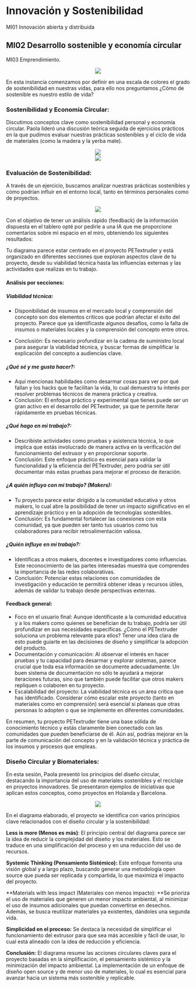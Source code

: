 

# Innovación y Sostenibilidad

MI01 Innovación abierta y distribuida 

## MI02 Desarrollo sostenible y economía circular 

MI03 Emprendimiento.


<div align="center"><img src="https://github.com/wwwteo/mateo_olivera/raw/main/docs/images/MI01/intro.png"></div>


En esta instancia comenzamos por definir en una escala de colores el grado de sostenibilidad en nuestras vidas, para ello nos preguntamos ¿Cómo de sostenible es nuestro estilo de vida? 


### Sostenibilidad y Economía Circular: 

Discutimos conceptos clave como sostenibilidad personal y economía circular. Paola lideró una discusión teórica seguida de ejercicios prácticos en la que pudimos evaluar nuestras prácticas sostenibles y el ciclo de vida de materiales (como la madera y la yerba mate).

<div align="center"><img src="https://github.com/wwwteo/mateo_olivera/raw/main/docs/images/MI01/indice.png"></div>

<div align="center"><img src="https://github.com/wwwteo/mateo_olivera/raw/main/docs/images/MI01/mi.png"></div>


### Evaluación de Sostenibilidad: 

A través de un ejercicio, buscamos analizar nuestras prácticas sostenibles y cómo podrían influir en el entorno local, tanto en términos personales como de proyectos.

<div align="center"><img src="https://github.com/wwwteo/mateo_olivera/raw/main/docs/images/MI01/ejer1.png"></div>

Con el objetivo de tener un análisis rápido (feedback) de la información dispuesta en el tablero opté por pedirle a una IA que me proporcione comentarios sobre mi espacio en el miro, obteniendo los siguientes resultados:

Tu diagrama parece estar centrado en el proyecto PETextruder y está organizado en diferentes secciones que exploran aspectos clave de tu proyecto, desde su viabilidad técnica hasta las influencias externas y las actividades que realizas en tu trabajo.


#### Análisis por secciones:

##### Viabilidad técnica:

- Disponibilidad de insumos en el mercado local y comprensión del concepto son dos elementos críticos que podrían afectar el éxito del proyecto. Parece que ya identificaste algunos desafíos, como la falta de insumos o materiales locales y la comprensión del concepto entre otros.

- Conclusión: Es necesario profundizar en la cadena de suministro local para asegurar la viabilidad técnica, y buscar formas de simplificar la explicación del concepto a audiencias clave.

##### ¿Qué sé y me gusta hacer?:

- Aquí mencionas habilidades como desarmar cosas para ver por qué fallan y los hacks que te facilitan la vida, lo cual demuestra tu interés por resolver problemas técnicos de manera práctica y creativa.
- Conclusión: El enfoque práctico y experimental que tienes puede ser un gran activo en el desarrollo del PETextruder, ya que te permite iterar rápidamente en pruebas técnicas.

##### ¿Qué hago en mi trabajo?:

- Describiste actividades como pruebas y asistencia técnica, lo que implica que estás involucrado de manera activa en la verificación del funcionamiento del extrusor y en proporcionar soporte.
- Conclusión: Este enfoque práctico es esencial para validar la funcionalidad y la eficiencia del PETextruder, pero podría ser útil documentar más estas pruebas para mejorar el proceso de iteración.
##### ¿A quién influyo con mi trabajo? (Makers):

- Tu proyecto parece estar dirigido a la comunidad educativa y otros makers, lo cual abre la posibilidad de tener un impacto significativo en el aprendizaje práctico y en la adopción de tecnologías sostenibles.
- Conclusión: Es fundamental fortalecer las conexiones con esta comunidad, ya que pueden ser tanto tus usuarios como tus colaboradores para recibir retroalimentación valiosa.

##### ¿Quién influye en mi trabajo?:

- Identificas a otros makers, docentes e investigadores como influencias. Este reconocimiento de las partes interesadas muestra que comprendes la importancia de las redes colaborativas.
- Conclusión: Potenciar estas relaciones con comunidades de investigación y educación te permitirá obtener ideas y recursos útiles, además de validar tu trabajo desde perspectivas externas.

#### Feedback general:

- Foco en el usuario final: Aunque identificaste a la comunidad educativa y a los makers como quienes se benefician de tu trabajo, podría ser útil profundizar en sus necesidades específicas. ¿Cómo el PETextruder soluciona un problema relevante para ellos? Tener una idea clara de esto puede guiarte en las decisiones de diseño y simplificar la adopción del producto.
- Documentación y comunicación: Al observar el interés en hacer pruebas y tu capacidad para desarmar y explorar sistemas, parece crucial que toda esa información se documente adecuadamente. Un buen sistema de documentación no sólo te ayudará a mejorar iteraciones futuras, sino que también puede facilitar que otros makers repliquen o colaboren en tu proyecto.
- Escalabilidad del proyecto: La viabilidad técnica es un área crítica que has identificado. Considerar cómo escalar este proyecto (tanto en materiales como en comprensión) será esencial si planeas que otras personas lo adopten o que se implemente en diferentes comunidades.

En resumen, tu proyecto PETextruder tiene una base sólida de conocimiento técnico y estás claramente bien conectado con las comunidades que pueden beneficiarse de él. Aún así, podrías mejorar en la parte de comunicación del concepto y en la validación técnica y práctica de los insumos y procesos que empleas.

### Diseño Circular y Biomateriales: 

En esta sesión, Paola presentó los principios del diseño circular, destacando la importancia del uso de materiales sostenibles y el reciclaje en proyectos innovadores. Se presentaron ejemplos de iniciativas que aplican estos conceptos, como proyectos en Holanda y Barcelona.

<div align="center"><img src="https://github.com/wwwteo/mateo_olivera/raw/main/docs/images/MI01/ejer2.png"></div>


En el diagrama elaborado, el proyecto se identifica con varios principios clave relacionados con el diseño circular y la sostenibilidad:

**Less is more (Menos es más)**: El principio central del diagrama parece ser la idea de reducir la complejidad del diseño y los materiales. Esto se traduce en una simplificación del proceso y en una reducción del uso de recursos.

**Systemic Thinking (Pensamiento Sistémico):** Este enfoque fomenta una visión global y a largo plazo, buscando generar una metodología open source que pueda ser replicada y compartida, lo que maximiza el impacto del proyecto.

**Materials with less impact (Materiales con menos impacto): **Se prioriza el uso de materiales que generen un menor impacto ambiental, al minimizar el uso de insumos adicionales que puedan convertirse en desechos. Además, se busca reutilizar materiales ya existentes, dándoles una segunda vida.

**Simplicidad en el proceso:** Se destaca la necesidad de simplificar el funcionamiento del extrusor para que sea más accesible y fácil de usar, lo cual está alineado con la idea de reducción y eficiencia.

**Conclusión:** El diagrama resume las acciones circulares claves para el proyecto basadas en la simplificación, el pensamiento sistémico y la minimización del impacto ambiental. La implementación de un enfoque de diseño open source y de menor uso de materiales, lo cual es esencial para avanzar hacia un sistema más sostenible y replicable.
